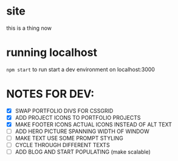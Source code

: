 # site
this is a thing now

# running localhost
`npm start` to run start a dev environment on localhost:3000

# NOTES FOR DEV:
- [x] SWAP PORTFOLIO DIVS FOR CSSGRID
- [x] ADD PROJECT ICONS TO PORTFOLIO PROJECTS
- [x] MAKE FOOTER ICONS ACTUAL ICONS INSTEAD OF ALT TEXT
- [ ] ADD HERO PICTURE SPANNING WIDTH OF WINDOW
- [ ] MAKE TEXT USE SOME PROMPT STYLING
- [ ] CYCLE THROUGH DIFFERENT TEXTS
- [ ] ADD BLOG AND START POPULATING (make scalable)